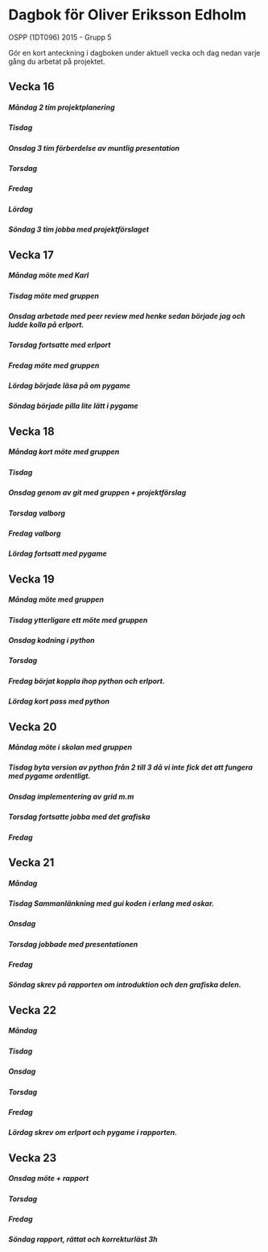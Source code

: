 # Dagbok för Oliver Eriksson Edholm

OSPP (1DT096) 2015 - Grupp 5



Gör en kort anteckning i dagboken under aktuell vecka och dag nedan
varje gång du arbetat på projektet.

## Vecka 16

##### Måndag 2 tim projektplanering

##### Tisdag 

##### Onsdag 3 tim förberdelse av muntlig presentation

##### Torsdag

##### Fredag

##### Lördag

##### Söndag 3 tim jobba med projektförslaget

## Vecka 17

##### Måndag möte med Karl

##### Tisdag möte med gruppen 

##### Onsdag arbetade med peer review med henke sedan började jag och ludde kolla på erlport.

##### Torsdag fortsatte med erlport

##### Fredag möte med gruppen

##### Lördag började läsa på om pygame 

##### Söndag började pilla lite lätt i pygame

## Vecka 18

##### Måndag kort möte med gruppen

##### Tisdag 

##### Onsdag genom av git med gruppen + projektförslag

##### Torsdag valborg

##### Fredag valborg

##### Lördag fortsatt med pygame


## Vecka 19

##### Måndag möte med gruppen

##### Tisdag ytterligare ett möte med gruppen

##### Onsdag kodning i python

##### Torsdag 

##### Fredag börjat koppla ihop python och erlport.

##### Lördag kort pass med python

## Vecka 20

##### Måndag möte i skolan med gruppen

##### Tisdag byta version av python från 2 till 3 då vi inte fick det att fungera med pygame ordentligt.

##### Onsdag implementering av grid m.m 

##### Torsdag fortsatte jobba med det grafiska

##### Fredag

## Vecka 21

##### Måndag

##### Tisdag Sammanlänkning med gui koden i erlang med oskar.

##### Onsdag 

##### Torsdag jobbade med presentationen

##### Fredag 

##### Söndag skrev på rapporten om introduktion och den grafiska delen. 

## Vecka 22

##### Måndag

##### Tisdag

##### Onsdag

##### Torsdag

##### Fredag

##### Lördag skrev om erlport och pygame i rapporten. 

## Vecka 23

##### Onsdag möte + rapport

##### Torsdag

##### Fredag

##### Söndag rapport, rättat och korrekturläst 3h
